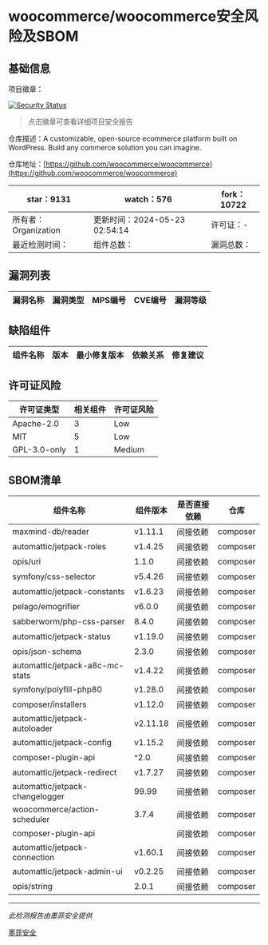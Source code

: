 # woocommerce/woocommerce安全风险及SBOM

## 基础信息

项目徽章：

[![Security Status](https://www.murphysec.com/platform3/v31/badge/1793355363493523456.svg)](https://www.murphysec.com/console/report/1694416112174133248/1793355363493523456)

> 点击徽章可查看详细项目安全报告

仓库描述：A customizable, open-source ecommerce platform built on WordPress. Build any commerce solution you can imagine.

仓库地址：[https://github.com/woocommerce/woocommerce](https://github.com/woocommerce/woocommerce)

| star：9131 | watch：576 | fork：10722 |
| ----------- | -------------- | ------------ |
| 所有者：Organization | 更新时间：2024-05-23 02:54:14 | 许可证：- |
| 最近检测时间： | 组件总数： | 漏洞总数： |




## 漏洞列表

| 漏洞名称 | 漏洞类型 | MPS编号 | CVE编号 | 漏洞等级 |
| ------- | ------ | ------- | ------ | ----- |





## 缺陷组件

| 组件名称 | 版本 | 最小修复版本 | 依赖关系 | 修复建议 |
| -------- | ---- | ------------ | -------- | -------- |





## 许可证风险

| 许可证类型 | 相关组件 | 许可证风险 |
| ---------- | -------- | ---------- |
|Apache-2.0|3|Low|
|MIT|5|Low|
|GPL-3.0-only|1|Medium|




## SBOM清单

| 组件名称 | 组件版本 | 是否直接依赖 | 仓库 |
| -------- | -------- | ------------ | ---- |
|maxmind-db/reader|v1.11.1|间接依赖|composer|
|automattic/jetpack-roles|v1.4.25|间接依赖|composer|
|opis/uri|1.1.0|间接依赖|composer|
|symfony/css-selector|v5.4.26|间接依赖|composer|
|automattic/jetpack-constants|v1.6.23|间接依赖|composer|
|pelago/emogrifier|v6.0.0|间接依赖|composer|
|sabberworm/php-css-parser|8.4.0|间接依赖|composer|
|automattic/jetpack-status|v1.19.0|间接依赖|composer|
|opis/json-schema|2.3.0|间接依赖|composer|
|automattic/jetpack-a8c-mc-stats|v1.4.22|间接依赖|composer|
|symfony/polyfill-php80|v1.28.0|间接依赖|composer|
|composer/installers|v1.12.0|间接依赖|composer|
|automattic/jetpack-autoloader|v2.11.18|间接依赖|composer|
|automattic/jetpack-config|v1.15.2|间接依赖|composer|
|composer-plugin-api|^2.0|间接依赖|composer|
|automattic/jetpack-redirect|v1.7.27|间接依赖|composer|
|automattic/jetpack-changelogger|99.99|间接依赖|composer|
|woocommerce/action-scheduler|3.7.4|间接依赖|composer|
|composer-plugin-api||间接依赖|composer|
|automattic/jetpack-connection|v1.60.1|间接依赖|composer|
|automattic/jetpack-admin-ui|v0.2.25|间接依赖|composer|
|opis/string|2.0.1|间接依赖|composer|


------

*此检测报告由墨菲安全提供*

[墨菲安全](www.murphysec.com)